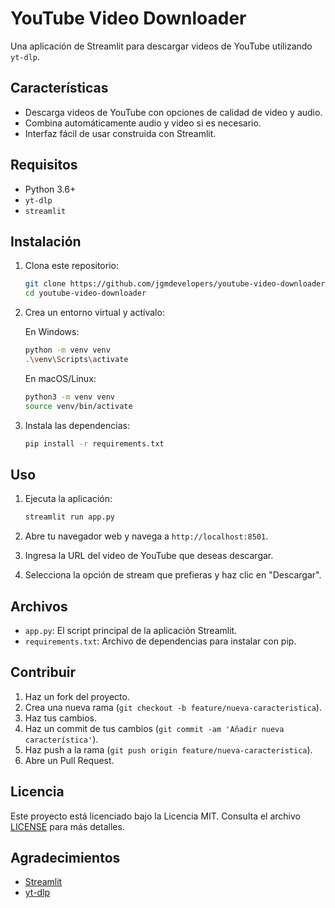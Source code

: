 # YouTube Video Downloader

Una aplicación de Streamlit para descargar videos de YouTube utilizando `yt-dlp`.

## Características

- Descarga videos de YouTube con opciones de calidad de video y audio.
- Combina automáticamente audio y video si es necesario.
- Interfaz fácil de usar construida con Streamlit.

## Requisitos

- Python 3.6+
- `yt-dlp`
- `streamlit`

## Instalación

1. Clona este repositorio:

    ```bash
    git clone https://github.com/jgmdevelopers/youtube-video-downloader.git
    cd youtube-video-downloader
    ```

2. Crea un entorno virtual y actívalo:

    En Windows:
    ```bash
    python -m venv venv
    .\venv\Scripts\activate
    ```

    En macOS/Linux:
    ```bash
    python3 -m venv venv
    source venv/bin/activate
    ```

3. Instala las dependencias:

    ```bash
    pip install -r requirements.txt
    ```

## Uso

1. Ejecuta la aplicación:

    ```bash
    streamlit run app.py
    ```

2. Abre tu navegador web y navega a `http://localhost:8501`.

3. Ingresa la URL del video de YouTube que deseas descargar.

4. Selecciona la opción de stream que prefieras y haz clic en "Descargar".

## Archivos

- `app.py`: El script principal de la aplicación Streamlit.
- `requirements.txt`: Archivo de dependencias para instalar con pip.

## Contribuir

1. Haz un fork del proyecto.
2. Crea una nueva rama (`git checkout -b feature/nueva-caracteristica`).
3. Haz tus cambios.
4. Haz un commit de tus cambios (`git commit -am 'Añadir nueva característica'`).
5. Haz push a la rama (`git push origin feature/nueva-caracteristica`).
6. Abre un Pull Request.

## Licencia

Este proyecto está licenciado bajo la Licencia MIT. Consulta el archivo [LICENSE](LICENSE) para más detalles.

## Agradecimientos

- [Streamlit](https://streamlit.io/)
- [yt-dlp](https://github.com/yt-dlp/yt-dlp)

